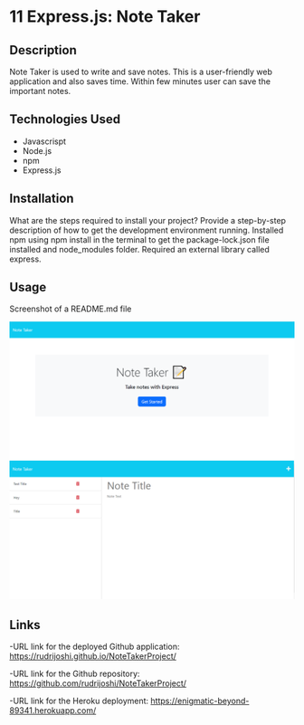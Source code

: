 # 11 Express.js: Note Taker

## Description

Note Taker is used to write and save notes. This is a user-friendly web application and also saves time. Within few minutes user can save the important notes.


## Technologies Used

- Javascrispt
- Node.js
- npm
- Express.js


## Installation

What are the steps required to install your project? 
Provide a step-by-step description of how to get the development environment running.
Installed npm using npm install in the terminal to get the package-lock.json file installed and node_modules folder.
Required an external library called express.



## Usage

Screenshot of a README.md file

   ![Note-Taker Screenshot](./Images/screenshot1.png)
   ![Note-Taker Page Screenshot](./Images/screenshot.png)


## Links

-URL link for the deployed Github application: https://rudrijoshi.github.io/NoteTakerProject/

-URL link for the Github repository: https://github.com/rudrijoshi/NoteTakerProject/

-URL link for the Heroku deployment: https://enigmatic-beyond-89341.herokuapp.com/


